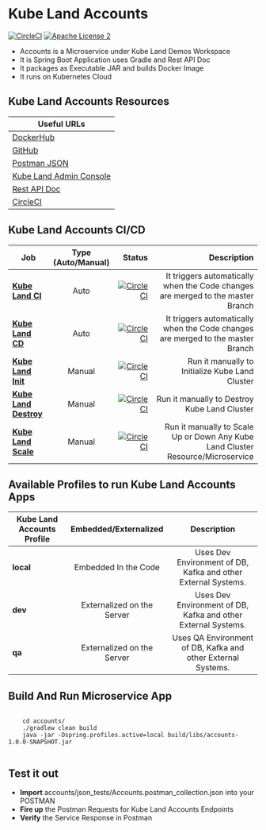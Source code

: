 Kube Land Accounts
===================================

[![CircleCI](https://circleci.com/gh/navikco/kube.svg?style=svg)](https://circleci.com/gh/navikco/kube)
[![Apache License 2](https://img.shields.io/badge/license-ASF2-blue.svg)](https://www.apache.org/licenses/LICENSE-2.0.txt)


- Accounts is a Microservice under Kube Land Demos Workspace
- It is Spring Boot Application uses Gradle and Rest API Doc
- It packages as Executable JAR and builds Docker Image
- It runs on Kubernetes Cloud


## Kube Land Accounts Resources


| **Useful URLs**	|
| ------------- |
| [DockerHub](https://hub.docker.com/repository/docker/navikco/accounts/ "Official DockerHub Artifactory for Kube Land Accounts")      	|
| [GitHub](https://github.com/navikco/kube/tree/master/apps/accounts "Official Git Repo for Kube Land Accounts")      	|
| [Postman JSON](https://github.com/navikco/kube/tree/master/apps/accounts/browse/json_tests "Postman JSON for Kube Land Accounts")      	|
| [Kube Land Admin Console](http://localhost:8761/admin/wallboard "Kube Land Admin Console")      	|
| [Rest API Doc](http://localhost:8761/kube/accounts/info/index.html "Kube Land Accounts Rest API Doc - Local Environment")      	|
| [CircleCI](https://circleci.com/gh/navikco/kube "Kube Land - CI/CD")      	|

## Kube Land Accounts CI/CD


| Job        | Type (Auto/Manual)	| Status  |Description  |
| ------------- |:-------------:| -----:|-----:|
| [**Kube Land CI**](https://circleci.com/gh/navikco/kube "Kube Land CI Job")      | Auto | [![CircleCI](https://circleci.com/gh/navikco/kube.svg?style=svg)](https://circleci.com/gh/navikco/kube)	| It triggers automatically when the Code changes are merged to the master Branch	|
| [**Kube Land CD**](https://circleci.com/gh/navikco/kube "Kube Land CD Job")      | Auto | [![CircleCI](https://circleci.com/gh/navikco/kube.svg?style=svg)](https://circleci.com/gh/navikco/kube)	| It triggers automatically when the Code changes are merged to the master Branch	|
| [**Kube Land Init**](https://circleci.com/gh/navikco/kube "Kube Land Init Job")      | Manual | [![CircleCI](https://circleci.com/gh/navikco/kube.svg?style=svg)](https://circleci.com/gh/navikco/kube)	| Run it manually to Initialize Kube Land Cluster |
| [**Kube Land Destroy**](https://circleci.com/gh/navikco/kube "Kube Land Destroy Job")      | Manual | [![CircleCI](https://circleci.com/gh/navikco/kube.svg?style=svg)](https://circleci.com/gh/navikco/kube)	| Run it manually to Destroy Kube Land Cluster |
| [**Kube Land Scale**](https://circleci.com/gh/navikco/kube "Kube Land Scale Job")      | Manual | [![CircleCI](https://circleci.com/gh/navikco/kube.svg?style=svg)](https://circleci.com/gh/navikco/kube)	| Run it manually to Scale Up or Down Any Kube Land Cluster Resource/Microservice |


## Available Profiles to run Kube Land Accounts Apps


| Kube Land Accounts Profile        | Embedded/Externalized           | Description           |
| ------------- |:-------------:|:-------------:|
| **local**      | Embedded In the Code    | Uses Dev Environment of DB, Kafka and other External Systems. |
| **dev**      | Externalized on the Server    | Uses Dev Environment of DB, Kafka and other External Systems. |
| **qa**      | Externalized on the Server    | Uses QA Environment of DB, Kafka and other External Systems. |



## Build And Run Microservice App

```shell

	cd accounts/
	./gradlew clean build
	java -jar -Dspring.profiles.active=local build/libs/accounts-1.0.0-SNAPSHOT.jar


``` 


## Test it out 

* **Import** accounts/json_tests/Accounts.postman_collection.json into your POSTMAN
* **Fire up** the Postman Requests for Kube Land Accounts Endpoints 
* **Verify** the Service Response in Postman




